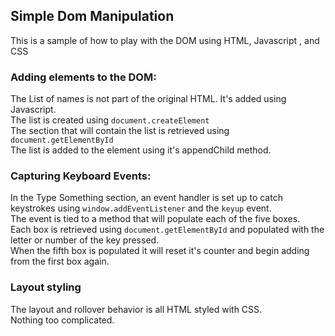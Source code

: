 ## Simple Dom Manipulation

This is a sample of how to play with the DOM using HTML, Javascript , and CSS  

### Adding elements to the DOM:
The List of names is not part of the original HTML.  It's added using Javascript.  
The list is created using `document.createElement`  
The section that will contain the list is retrieved using `document.getElementById`  
The list is added to the element using it's appendChild method.

### Capturing Keyboard Events:
In the Type Something section, an event handler is set up to catch keystrokes using `window.addEventListener` and the `keyup` event.  
The event is tied to a method that will populate each of the five boxes.  
Each box is retrieved using `document.getElementById` and populated with the letter or number of the key pressed.  
When the fifth box is populated it will reset it's counter and begin adding from the first box again.  

### Layout styling
The layout and rollover behavior is all HTML styled with CSS.  
Nothing too complicated.